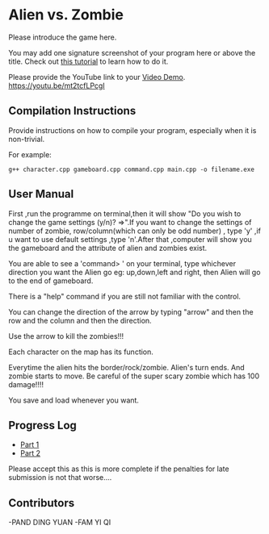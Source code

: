 # Alien vs. Zombie

Please introduce the game here.

You may add one signature screenshot of your program here or above the title. Check out [this tutorial](https://www.digitalocean.com/community/tutorials/markdown-markdown-images) to learn how to do it.

Please provide the YouTube link to your [Video Demo](https://youtube.com).
https://youtu.be/mt2tcfLPcgI

## Compilation Instructions

Provide instructions on how to compile your program, especially when it is non-trivial.

For example:

```
g++ character.cpp gameboard.cpp command.cpp main.cpp -o filename.exe
```

## User Manual

First ,run the programme on terminal,then it will show "Do you wish to change the game settings (y/n)? =>".If you want to change the settings of number of zombie, row/column(which can only be odd number) , type 'y' ,if u want to use default settings ,type 'n'.After that ,computer will show you the gameboard and the attribute of alien and zombies exist.

You are able to see a 'command> ' on your terminal, type whichever direction you want the Alien go eg: up,down,left and right, then Alien will go to the end of gameboard.

There is a "help" command if you are still not familiar with the control.

You can change the direction of the arrow by typing "arrow" and then the row and the column and then the direction.

Use the arrow to kill the zombies!!!

Each character on the map has its function.

Everytime the alien hits the border/rock/zombie. Alien's turn ends. And zombie starts to move.
Be careful of the super scary zombie which has 100 damage!!!!

You save and load whenever you want.

## Progress Log

- [Part 1](PART1.md)
- [Part 2](PART2.md)

Please accept this as this is more complete if the penalties for late submission is not that worse....

## Contributors
-PAND DING YUAN 
-FAM YI QI

